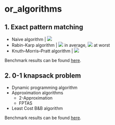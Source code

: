 # or_algorithms

## 1. Exact pattern matching

* Naive algorithm 
| <img src="https://render.githubusercontent.com/render/math?math=\Theta(m\cdot n)">
* Rabin-Karp algorithm 
| <img src="https://render.githubusercontent.com/render/math?math=\Theta(n)">  in average,
  <img src="https://render.githubusercontent.com/render/math?math=O(m\cdot n)">  at worst
* Knuth–Morris–Pratt algorithm
  | <img src="https://render.githubusercontent.com/render/math?math=\Theta(n)">

Benchmark results can be found [here](lab1/README.md).

## 2. 0-1 knapsack problem

* Dynamic programming algorithm
* Approximation algorithms
  * 2-Approximation
  * FPTAS
*  Least Cost B&B algorithm

Benchmark results can be found [here](lab2/README.md).
